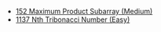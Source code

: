 - [152 Maximum Product Subarray (Medium)](../Year/2024/April/152_Maximum_Product_Subarray_(Medium).cpp)
- [1137 Nth Tribonacci Number (Easy)](../Year/2024/April/1137_Nth_Tribonacci_Number_(Easy).cpp)
